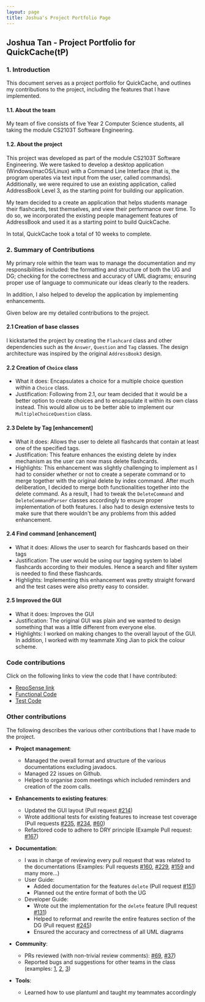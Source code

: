 ```yaml
---
layout: page
title: Joshua's Project Portfolio Page
---
```


## Joshua Tan - Project Portfolio for QuickCache(tP)

### 1. Introduction

This document serves as a project portfolio for QuickCache, and outlines my contributions to the project, including the features that I have implemented.

#### 1.1. About the team

My team of five consists of  five Year 2 Computer Science students, all taking the module CS2103T Software Engineering.

#### 1.2. About the project

This project was developed as part of the module CS2103T Software Engineering. We were tasked to develop a desktop application (Windows/macOS/Linux) with a Command Line Interface (that is, the program operates via text input from the user, called commands). Additionally, we were required to use an existing application, called AddressBook Level 3, as the starting point for building our application.

My team decided to a create an application that helps students manage their flashcards, test themselves, and view their performance over time. To do so, we incorporated the existing people management features of AddressBook and used it as a starting point to build QuickCache.

In total, QuickCache took a total of 10 weeks to complete.

### 2. Summary of Contributions

My primary role within the team was to manage the documentation and my responsibilities included: the formatting and structure of both
the UG and DG; checking for the correctness and accuracy of UML diagrams; ensuring proper use of language to communicate our ideas
clearly to the readers.

In addition, I also helped to develop the application by implementing enhancements.

Given below are my detailed contributions to the project.

#### 2.1 Creation of base classes

I kickstarted the project by creating the `Flashcard` class and other dependencies such as the `Answer`, `Question` and `Tag` classes.
The design architecture was inspired by the original `AddressBook3` design.

#### 2.2 Creation of `Choice` class

  * What it does: Encapsulates a choice for a multiple choice question within a `Choice` class.
  * Justification: Following from 2.1, our team decided that it would be a better option to create choices and to encapsulate it within its
own class instead. This would allow us to be better able to implement our `MultipleChoiceQuestion` class.

#### 2.3 Delete by Tag [enhancement]

  * What it does: Allows the user to delete all flashcards that contain at least one of the specified tags.
  * Justification: This feature enhances the existing delete by index mechanism as the user can now mass delete flashcards.
  * Highlights: This enhancement was slightly challenging to implement as I had to consider whether or not to create a seperate command
  or to merge together with the original delete by index command. After much deliberation, I decided to merge both functionalities together into
  the delete command. As a result, I had to tweak the `DeleteCommand` and `DeleteCommandParser` classes accordingly to ensure proper implementation of
  both features. I also had to design extensive tests to make sure that there wouldn't be any problems from this added enhancement.
 
#### 2.4 Find command [enhancement]

  * What it does: Allows the user to search for flashcards based on their tags
  * Justification: The user would be using our tagging system to label flashcards according to their modules. Hence
  a search and filter system is needed to find these flashcards.
  * Highlights: Implementing this enhancement was pretty straight forward and the test cases were also pretty easy to consider.

#### 2.5 Improved the GUI

  * What it does: Improves the GUI
  * Justification: The original GUI was plain and we wanted to design something that was a little different from everyone else.
  * Highlights: I worked on making changes to the overall layout of the GUI. In addition, I worked with my teammate Xing Jian
  to pick the colour scheme.

### Code contributions

Click on the following links to view the code that I have contributed:

  * [RepoSense link](https://nus-cs2103-ay2021s1.github.io/tp-dashboard/#breakdown=true&search=T13&sort=groupTitle&sortWithin=title&since=2020-08-14&timeframe=commit&mergegroup=&groupSelect=groupByRepos&checkedFileTypes=docs~functional-code~test-code~other&tabOpen=true&tabType=authorship&tabAuthor=joshtyf&tabRepo=AY2021S1-CS2103T-T13-2%2Ftp%5Bmaster%5D&authorshipIsMergeGroup=false&authorshipFileTypes=docs~functional-code~test-code)
  * [Functional Code](https://github.com/AY2021S1-CS2103T-T13-2/tp/tree/master/src/main/java/quickcache)
  * [Test Code](https://github.com/AY2021S1-CS2103T-T13-2/tp/tree/master/src/test/java/quickcache)

### Other contributions

The following describes the various other contributions that I have made to the project.

* **Project management**:
  * Managed the overall format and structure of the various documentations excluding javadocs.
  * Managed 22 issues on Github.
  * Helped to organise zoom meetings which included reminders and creation of the zoom calls.

* **Enhancements to existing features**:
  * Updated the GUI layout (Pull request [\#214](https://github.com/AY2021S1-CS2103T-T13-2/tp/pull/214))
  * Wrote additional tests for existing features to increase test coverage
  (Pull requests [\#235](https://github.com/AY2021S1-CS2103T-T13-2/tp/pull/235),
   [\#234](https://github.com/AY2021S1-CS2103T-T13-2/tp/pull/234),
   [\#60](https://github.com/AY2021S1-CS2103T-T13-2/tp/pull/60))
  * Refactored code to adhere to DRY principle (Example Pull request: [\#167](https://github.com/AY2021S1-CS2103T-T13-2/tp/pull/167))

* **Documentation**:

  * I was in charge of reviewing every pull request that was related to the documentations
  (Examples: Pull requests [\#160](https://github.com/AY2021S1-CS2103T-T13-2/tp/pull/160),
   [\#229](https://github.com/AY2021S1-CS2103T-T13-2/tp/pull/229),
   [\#159](https://github.com/AY2021S1-CS2103T-T13-2/tp/pull/159) and many more...)
  * User Guide:
    * Added documentation for the features `delete` (Pull request [\#151](https://github.com/AY2021S1-CS2103T-T13-2/tp/pull/151))
    * Planned out the entire format of both the UG
  * Developer Guide:
    * Wrote out the implementation for the `delete` feature (Pull request [\#131](https://github.com/AY2021S1-CS2103T-T13-2/tp/pull/131))
    * Helped to reformat and rewrite the entire features section of the DG (Pull request [\#245](https://github.com/AY2021S1-CS2103T-T13-2/tp/pull/245))
    * Ensured the accuracy and correctness of all UML diagrams

* **Community**:
  * PRs reviewed (with non-trivial review comments): [\#69](https://github.com/AY2021S1-CS2103T-T13-2/tp/pull/69), [\#37](https://github.com/AY2021S1-CS2103T-T13-2/tp/pull/37))
  * Reported bugs and suggestions for other teams in the class (examples: [1](https://github.com/AY2021S1-CS2103T-T11-2/tp/issues/188), [2](https://github.com/AY2021S1-CS2103T-T11-2/tp/issues/187), [3](https://github.com/AY2021S1-CS2103T-T11-2/tp/issues/186))

* **Tools**:
  * Learned how to use plantuml and taught my teammates accordingly
  